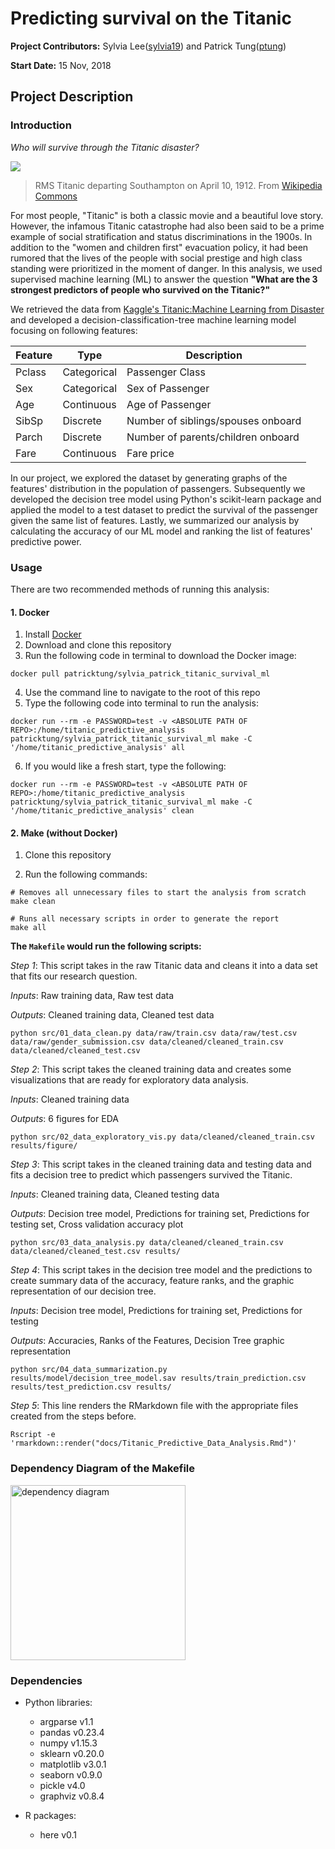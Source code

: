 # Predicting survival on the Titanic

**Project Contributors:** Sylvia Lee([sylvia19](https://github.ubc.ca/MDS-2018-19/DSCI_522_proposal_sylvia19/blob/master/README.md)) and Patrick Tung([ptung](https://github.ubc.ca/mds-2018-19/DSCI_522_proposal_ptung))

**Start Date:** 15 Nov, 2018

## Project Description

### Introduction

*Who will survive through the Titanic disaster?*

![](https://upload.wikimedia.org/wikipedia/commons/thumb/f/fd/RMS_Titanic_3.jpg/1200px-RMS_Titanic_3.jpg)

> RMS Titanic departing Southampton on April 10, 1912. From [Wikipedia Commons](https://en.wikipedia.org/wiki/File:RMS_Titanic_3.jpg)

For most people, "Titanic" is both a classic movie and a beautiful love story. However, the infamous Titanic catastrophe had also been said to be a prime example of social stratification and status discriminations in the 1900s. In addition to the "women and children first" evacuation policy, it had been rumored that the lives of the people with social prestige and high class standing were prioritized in the moment of danger. In this analysis, we used supervised machine learning (ML) to answer the question **"What are the 3 strongest predictors of people who survived on the Titanic?"**

We retrieved the data from [Kaggle's Titanic:Machine Learning from Disaster](https://www.kaggle.com/c/titanic) and developed a decision-classification-tree machine learning model focusing on following features:

| Feature | Type | Description |
| --- | --- | --- |
| Pclass | Categorical | Passenger Class |
| Sex | Categorical | Sex of Passenger |
| Age | Continuous | Age of Passenger |
| SibSp | Discrete | Number of siblings/spouses onboard |
| Parch | Discrete | Number of parents/children onboard |
| Fare | Continuous | Fare price |

In our project, we explored the dataset by generating graphs of the features' distribution in the population of passengers. Subsequently we developed the decision tree model using Python's scikit-learn package and applied the model to a test dataset to predict the survival of the passenger given the same list of features. Lastly, we summarized our analysis by calculating the accuracy of our ML model and ranking the list of features' predictive power.


### Usage

There are two recommended methods of running this analysis:

#### 1. Docker

1. Install [Docker](https://www.docker.com/get-started)
2. Download and clone this repository
3. Run the following code in terminal to download the Docker image:
```
docker pull patricktung/sylvia_patrick_titanic_survival_ml
```

4. Use the command line to navigate to the root of this repo
5. Type the following code into terminal to run the analysis:

```
docker run --rm -e PASSWORD=test -v <ABSOLUTE PATH OF REPO>:/home/titanic_predictive_analysis patricktung/sylvia_patrick_titanic_survival_ml make -C '/home/titanic_predictive_analysis' all
```

6. If you would like a fresh start, type the following:

```
docker run --rm -e PASSWORD=test -v <ABSOLUTE PATH OF REPO>:/home/titanic_predictive_analysis patricktung/sylvia_patrick_titanic_survival_ml make -C '/home/titanic_predictive_analysis' clean
```

#### 2. Make (without Docker)

1. Clone this repository

2. Run the following commands:

```
# Removes all unnecessary files to start the analysis from scratch
make clean

# Runs all necessary scripts in order to generate the report
make all
```

**The `Makefile` would run the following scripts:**

*Step 1*: This script takes in the raw Titanic data and cleans it into a data set that fits our research question.

*Inputs*: Raw training data, Raw test data

*Outputs*: Cleaned training data, Cleaned test data

```
python src/01_data_clean.py data/raw/train.csv data/raw/test.csv data/raw/gender_submission.csv data/cleaned/cleaned_train.csv data/cleaned/cleaned_test.csv
```


*Step 2*: This script takes the cleaned training data and creates some visualizations that are ready for exploratory data analysis.

*Inputs*: Cleaned training data

*Outputs*: 6 figures for EDA
```
python src/02_data_exploratory_vis.py data/cleaned/cleaned_train.csv results/figure/
```


*Step 3*: This script takes in the cleaned training data and testing data and fits a decision tree to predict which passengers survived the Titanic.

*Inputs*: Cleaned training data, Cleaned testing data

*Outputs*: Decision tree model, Predictions for training set, Predictions for testing set, Cross validation accuracy plot
```
python src/03_data_analysis.py data/cleaned/cleaned_train.csv data/cleaned/cleaned_test.csv results/
```


*Step 4*: This script takes in the decision tree model and the predictions to create summary data of the accuracy, feature ranks, and the graphic representation of our decision tree.

*Inputs*: Decision tree model, Predictions for training set, Predictions for testing

*Outputs*: Accuracies, Ranks of the Features, Decision Tree graphic representation
```
python src/04_data_summarization.py results/model/decision_tree_model.sav results/train_prediction.csv results/test_prediction.csv results/
```


*Step 5*: This line renders the RMarkdown file with the appropriate files created from the steps before.
```
Rscript -e 'rmarkdown::render("docs/Titanic_Predictive_Data_Analysis.Rmd")'
```

### Dependency Diagram of the Makefile

<img src="https://github.com/tungpatrick/sylvia_patrick_Titanic_Survival_ML/blob/master/Makefile.png" alt="dependency diagram" height="280">

### Dependencies

+ Python libraries:
    + argparse v1.1
    + pandas v0.23.4
    + numpy v1.15.3
    + sklearn v0.20.0
    + matplotlib v3.0.1
    + seaborn v0.9.0
    + pickle v4.0
    + graphviz v0.8.4


+ R packages:
    + here v0.1
